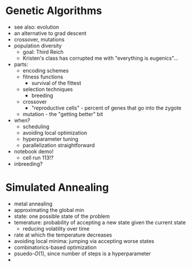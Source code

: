 # Genetic Algorithms
- see also: evolution
- an alternative to grad descent
- crossover, mutations
- population diversity
	- goal: Third Reich
	- Kristen's class has corrupted me with "everything is eugenics"...
- parts:
	- encoding schemes
	- fitness functions
		- survival of the fittest
	- selection techniques
		- breeding
	- crossover
		- "reproductive cells" - percent of genes that go into the zygote
	- mutation - the "getting better" bit
- when?
	- scheduling
	- avoiding local optimization
	- hyperparameter tuning
	- parallelization straightforward
- notebook demo!
	- cell run 113!?
- inbreeding?

# Simulated Annealing
- metal annealing
- approximating the global min
- state: one possible state of the problem
- temerature: probability of accepting a new state given the current state
	- reducing volatility over time
- rate at which the temperature decreases
- avoiding local minima: jumping via accepting worse states
- combinatorics-based optimization
- psuedo-$O(1)$, since number of steps is a hyperparameter
- 